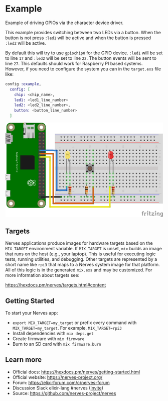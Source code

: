 # Example

Example of driving GPIOs via the character device driver.

This example provides switching between two LEDs via a button. When the button
is not press `:led1` will be active and when the button is pressed `:led2` will
be active.

By default this will try to use `gpiochip0` for the GPIO device. `:led1` will be
set to line `17` and `:led2` will be set to line `22`. The button events will be
sent to line `27`. This defaults should work for Raspberry PI based systems.
However, if you need to configure the system you can in the `target.exs` file
like:

```elixir
config :example,
  config: [
    chip: <chip_name>,
    led1: <led1_line_number>
    led2: <led2_line_number>,
    button: <button_line_number>
  ]
```

![Circuit Example rpi0](assets/cdev_example_rpi0.png)

## Targets

Nerves applications produce images for hardware targets based on the
`MIX_TARGET` environment variable. If `MIX_TARGET` is unset, `mix` builds an
image that runs on the host (e.g., your laptop). This is useful for executing
logic tests, running utilities, and debugging. Other targets are represented by
a short name like `rpi3` that maps to a Nerves system image for that platform.
All of this logic is in the generated `mix.exs` and may be customized. For more
information about targets see:

https://hexdocs.pm/nerves/targets.html#content

## Getting Started

To start your Nerves app:
  * `export MIX_TARGET=my_target` or prefix every command with
    `MIX_TARGET=my_target`. For example, `MIX_TARGET=rpi3`
  * Install dependencies with `mix deps.get`
  * Create firmware with `mix firmware`
  * Burn to an SD card with `mix firmware.burn`

## Learn more

  * Official docs: https://hexdocs.pm/nerves/getting-started.html
  * Official website: https://nerves-project.org/
  * Forum: https://elixirforum.com/c/nerves-forum
  * Discussion Slack elixir-lang #nerves ([Invite](https://elixir-slackin.herokuapp.com/))
  * Source: https://github.com/nerves-project/nerves

